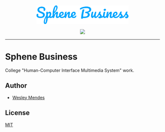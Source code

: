 <p align="center">
   <a href="https://github.com/WesGtoX/sphene-business">
     <img src="images/sphene_logo.png" alt="Sphene Business" title="Sphene Business" width="300px">
   </a>
</p>
<p align="center">
    <a href="https://app.netlify.com/sites/sphene/deploys" alt="Netlify Status">
        <img src="https://api.netlify.com/api/v1/badges/a9bb3571-bdd8-4c74-84e1-1de974f8b836/deploy-status" />
    </a>
</p>

-----------------

# Sphene Business

College "Human-Computer Interface Multimedia System" work.

## Author

- [Wesley Mendes](https://github.com/WesGtoX)

## License

[MIT](LICENSE)